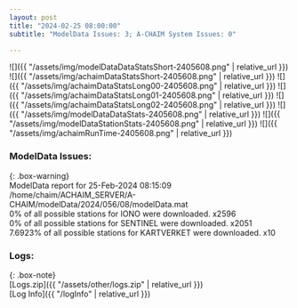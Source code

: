 ```yaml
---
layout: post
title: "2024-02-25 08:00:00"
subtitle: "ModelData Issues: 3; A-CHAIM System Issues: 0"

---
```


![]({{ "/assets/img/modelDataDataStatsShort-2405608.png" | relative_url }})
![]({{ "/assets/img/achaimDataStatsShort-2405608.png" | relative_url }})
![]({{ "/assets/img/achaimDataStatsLong00-2405608.png" | relative_url }})
![]({{ "/assets/img/achaimDataStatsLong01-2405608.png" | relative_url }})
![]({{ "/assets/img/achaimDataStatsLong02-2405608.png" | relative_url }})
![]({{ "/assets/img/modelDataDataStats-2405608.png" | relative_url }})
![]({{ "/assets/img/modelDataStationStats-2405608.png" | relative_url }})
![]({{ "/assets/img/achaimRunTime-2405608.png" | relative_url }})


### ModelData Issues:  
  
{: .box-warning}  
 ModelData report for 25-Feb-2024 08:15:09   
 /home/chaim/ACHAIM_SERVER/A-CHAIM/modelData/2024/056/08/modelData.mat   
 0% of all possible stations for IONO were downloaded. x2596   
 0% of all possible stations for SENTINEL were downloaded. x2051   
 7.6923% of all possible stations for KARTVERKET were downloaded. x10   
  


### Logs:  
  
{: .box-note}  
[Logs.zip]({{ "/assets/other/logs.zip" | relative_url }})  
[Log Info]({{ "/logInfo" | relative_url }})  
